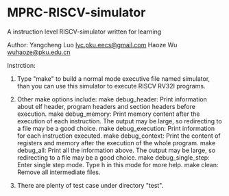 # MPRC-RISCV-simulator
A instruction level RISCV-simulator written for learning

Author:
	Yangcheng Luo <lyc.pku.eecs@gmail.com>
	Haoze Wu <wuhaoze@pku.edu.cn>

Instrction:

1. Type "make" to build a normal mode executive file named simulator, than you can use this simulator to execute RISCV RV32I programs.

2. Other make options include:
	make debug_header: Print information about elf header, program headers and section headers before execution.
	make debug_memory: Print memory content after the execution of each instruction. The output may be large, so redirecting to a file may be a good choice.
	make debug_execution: Print information for each instruction executed.
	make debug_context: Print the content of registers and memory after the execution of the whole program.
	make debug_all: Print all the information above. The output may be large, so redirecting to a file may be a good choice.
	make debug_single_step: Enter single step mode. Type h in this mode for more help.
	make clean: Remove all intermediate files.

3. There are plenty of test case under directory "test".
